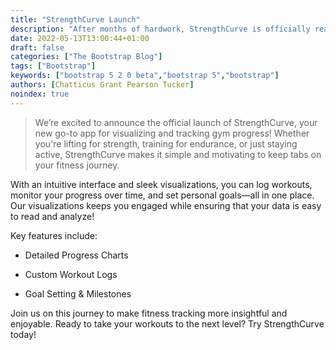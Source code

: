```yaml
---
title: "StrengthCurve Launch"
description: "After months of hardwork, StrengthCurve is officially ready for launch!"
date: 2022-05-13T13:00:44+01:00
draft: false
categories: ["The Bootstrap Blog"]
tags: ["Bootstrap"]
keywords: ["bootstrap 5 2 0 beta","bootstrap 5","bootstrap"]
authors: [Chatticus Grant Pearson Tucker]
noindex: true
---
```



> We’re excited to announce the official launch of StrengthCurve, your new go-to app for visualizing and tracking gym progress! Whether you're lifting for strength, training for endurance, or just staying active, StrengthCurve makes it simple and motivating to keep tabs on your fitness journey.

With an intuitive interface and sleek visualizations, you can log workouts, monitor your progress over time, and set personal goals—all in one place. Our visualizations keeps you engaged while ensuring that your data is easy to read and analyze!

Key features include:

- Detailed Progress Charts

- Custom Workout Logs

- Goal Setting & Milestones

Join us on this journey to make fitness tracking more insightful and enjoyable. Ready to take your workouts to the next level? Try StrengthCurve today!

